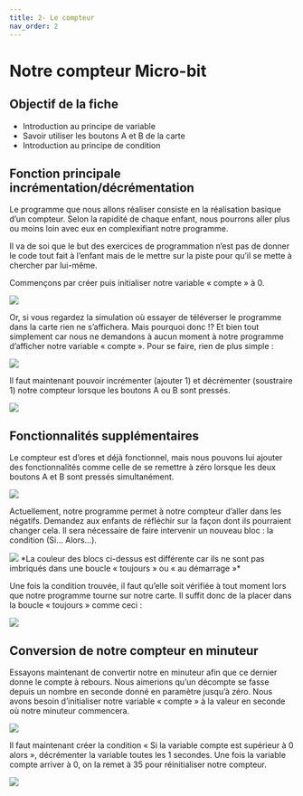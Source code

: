 ```yaml
---
title: 2- Le compteur
nav_order: 2
---
```


# Notre compteur Micro-bit

## Objectif de la fiche

* Introduction au principe de variable
* Savoir utiliser les boutons A et B de la carte
* Introduction au principe de condition

## Fonction principale incrémentation/décrémentation

Le programme que nous allons réaliser consiste en la réalisation basique d’un compteur. Selon la rapidité de chaque enfant, nous pourrons aller plus ou moins loin avec eux en complexifiant notre programme.

Il va de soi que le but des exercices de programmation n’est pas de donner le code tout fait à l’enfant mais de le mettre sur la piste pour qu’il se mette à chercher par lui-même.

Commençons par créer puis initialiser notre variable « compte » à 0.

<img src="https://github.com/serresebastien/MicroBit/blob/master/img/compteur/01.png?raw=true">

Or, si vous regardez la simulation où essayer de téléverser le programme dans la carte rien ne s’affichera. Mais pourquoi donc !? Et bien tout simplement car nous ne demandons à aucun moment à notre programme d’afficher notre variable « compte ». Pour se faire, rien de plus simple :

<img src="https://github.com/serresebastien/MicroBit/blob/master/img/compteur/02.png?raw=true">

Il faut maintenant pouvoir incrémenter (ajouter 1) et décrémenter (soustraire 1) notre compteur lorsque les boutons A ou B sont pressés.

<img src="https://github.com/serresebastien/MicroBit/blob/master/img/compteur/03.png?raw=true">

## Fonctionnalités supplémentaires

Le compteur est d’ores et déjà fonctionnel, mais nous pouvons lui ajouter des fonctionnalités comme celle de se remettre à zéro lorsque les deux boutons A et B sont pressés simultanément.

<img src="https://github.com/serresebastien/MicroBit/blob/master/img/compteur/04.png?raw=true">

Actuellement, notre programme permet à notre compteur d’aller dans les négatifs. Demandez aux enfants de réfléchir sur la façon dont ils pourraient changer cela. Il sera nécessaire de faire intervenir un nouveau bloc : la condition (Si… Alors…).

<img src="https://github.com/serresebastien/MicroBit/blob/master/img/compteur/05.png?raw=true">
*La couleur des blocs ci-dessus est différente car ils ne sont pas imbriqués dans une boucle « toujours » ou « au démarrage »*

Une fois la condition trouvée, il faut qu’elle soit vérifiée à tout moment lors que notre programme tourne sur notre carte. Il suffit donc de la placer dans la boucle « toujours » comme ceci :

<img src="https://github.com/serresebastien/MicroBit/blob/master/img/compteur/06.png?raw=true">

## Conversion de notre compteur en minuteur

Essayons maintenant de convertir notre en minuteur afin que ce dernier donne le compte à rebours. Nous aimerions qu’un décompte se fasse depuis un nombre en seconde donné en paramètre jusqu’à zéro. Nous avons besoin d’initialiser notre variable « compte » à la valeur en seconde où notre minuteur commencera.

<img src="https://github.com/serresebastien/MicroBit/blob/master/img/compteur/07.png?raw=true">

Il faut maintenant créer la condition « Si la variable compte est supérieur à 0 alors », décrémenter la variable toutes les 1 secondes. Une fois la variable compte arriver à 0, on la remet à 35 pour réinitialiser notre compteur.

<img src="https://github.com/serresebastien/MicroBit/blob/master/img/compteur/08.png?raw=true">

